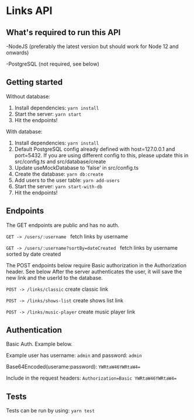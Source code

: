 # Links API

## What's required to run this API

-NodeJS (preferably the latest version but should work for Node 12 and onwards)

-PostgreSQL (not required, see below)


## Getting started

Without database:

1. Install dependencies: ``yarn install``
2. Start the server: ``yarn start``
3. Hit the endpoints!

With database:

1. Install dependencies: ``yarn install``
2. Default PostgreSQL config already defined with host=127.0.0.1 and port=5432.
   If you are using different config to this, please update this in src/config.ts
   and src/database/create
4. Update useMockDatabase to 'false' in src/config.ts
3. Create the database: ``yarn db:create``
4. Add users to the user table: ``yarn add-users``
5. Start the server: ``yarn start-with-db``
6. Hit the endpoints! 


## Endpoints

The GET endpoints are public and has no auth.

``GET -> /users/:username `` fetch links by username

``GET -> /users/:username?sortBy=dateCreated `` fetch links by username sorted by date created

The POST endpoints below require Basic authorization in the Authorization header. See below
After the server authenticates the user, it will save the new link and the userId to the database.

``POST -> /links/classic`` create classic link

``POST -> /links/shows-list`` create shows list link

``POST -> /links/music-player`` create music player link

## Authentication

Basic Auth. Example below.

Example user has username: `admin` and password: ``admin``

Base64Encoded(userame:password): ``YWRtaW46YWRtaW4=``

Include in the request headers: ``Authorization=Basic YWRtaW46YWRtaW4=``


## Tests

Tests can be run by using: ``yarn test``
